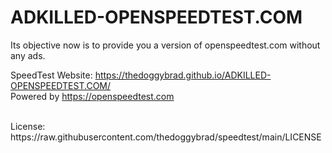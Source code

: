 # ADKILLED-OPENSPEEDTEST.COM
Its objective now is to provide you a version of openspeedtest.com without any ads.

SpeedTest Website: https://thedoggybrad.github.io/ADKILLED-OPENSPEEDTEST.COM/
<br>
Powered by https://openspeedtest.com

<br>
License: https://raw.githubusercontent.com/thedoggybrad/speedtest/main/LICENSE

